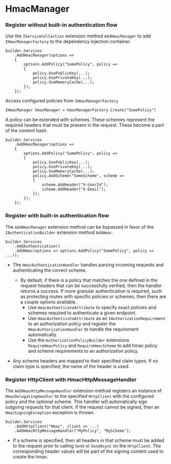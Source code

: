 
# HmacManager


### Register without built-in authentication flow

Use the `IServiceCollection` extension method `AddHmacManager` to add `IHmacManagerFactory` to the dependency injection container. 

    builder.Services
        .AddHmacManager(options =>
        {
            options.AddPolicy("SomePolicy", policy =>
            {
                policy.UsePublicKey(...);
                policy.UsePrivateKey(...);
                policy.UseMemoryCache(...);
            });
        });

Access configured policies from `IHmacManagerFactory`

    IHmacManager hmacManager = hmacManagerFactory.Create("SomePolicy")

A policy can be extended with schemes. These schemes represent the required headers that must be present in the request. These become a part of the content hash.

    builder.Services
        .AddHmacManager(options =>
        {
            options.AddPolicy("SomePolicy", policy =>
            {
                policy.UsePublicKey(...);
                policy.UsePrivateKey(...);
                policy.UseMemoryCache(...);
                policy.AddScheme("SomeScheme", scheme =>
                {
                    scheme.AddHeader("X-UserId");
                    scheme.AddHeader("X-Email");
                });
            });
        });

### Register with built-in authentication flow

The `AddHmacManager` extension method can be bypassed in favor of the `IAuthenticationBuilder` extension method `AddHmac`. 

    builder.Services
        .AddAuthentication()
        .AddHmac(options => options.AddPolicy("SomePolicy", policy => ...));

- The `HmacAuthenticationHandler` handles parsing incoming requests and authenticating the correct scheme.
    - By default, if there is a policy that matches the one defined in the request headers that can be successfully verified, then the handler returns a success. If more granular authentication is required, such as protecting routes with specific policies or schemes, then there are a couple options available.
        - Use `HmacAuthenticateAttribute` to specify exact policies and schemes required to authenticate a given endpoint.
        - Use `HmacAuthenticateAttribute` as an `IAuthorizationRequirement` to an authorization policy and register the `HmacAuthorizationHandler` to handle the requirement automatically.
        - Use the `AuthorizationPolicyBuilder` extensions `RequireHmacPolicy` and `RequireHmacScheme` to add hmac policy and scheme requirements to an authorization policy.

- Any scheme headers are mapped to their specified claim types. If no claim type is specified, the name of the header is used.

### Register HttpClient with HmacHttpMessageHandler

The `AddHmacHttpMessageHandler` extension method registers an instance of `HmacDelegatingHandler` to the specified `HttpClient` with the configured policy and the optional scheme. This handler will automatically sign outgoing requests for that client. If the request cannot be signed, then an `HmacSigningException` exception is thrown.

    builder.Services
        .AddHttpClient("Hmac", client => ...)
        .AddHmacHttpMessageHandler("MyPolicy", "MyScheme");

- If a scheme is specified, then all headers in that scheme must be added to the request prior to calling `Send` or `SendAsync` on the `HttpClient`. The corresponding header values will be part of the signing content used to create the hmac.